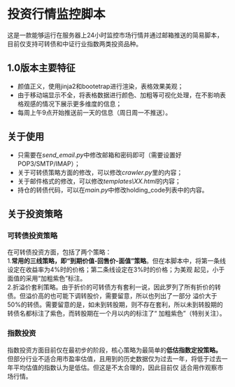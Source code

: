 
# 投资行情监控脚本

这是一款能够运行在服务器上24小时监控市场行情并通过邮箱推送的简易脚本，目前仅支持可转债和中证行业指数两类投资品种。





## 1.0版本主要特征
+ 颜值正义，使用jinja2和bootetrap进行渲染，表格效果美观；  
+ 由于移动端显示不全，将表格数据进行颜色、加粗等可视化处理，在不影响表格观感的情况下展示更多维度的信息；  
+ 每周上午9点开始推送前一天的信息（周日周一不推送）。




  
## 关于使用
+ 只需要在*send_email.py*中修改邮箱和密码即可（需要设置好POP3/SMTP/IMAP）；  
+ 关于可转债策略方面的修改，可以修改*crawler.py*里的内容；  
+ 关于邮件格式的修改，可以修改*templates\XX.html*的内容；  
+ 持仓的转债代码，可以在*main.py*中修改holding_code列表中的内容。




## 关于投资策略
  
	
### 可转债投资策略  
  
  
在可转债投资方面，包括了两个策略：  
1.**常用的三线策略，即“到期价值-回售价-面值”策略**。但在本脚本中，将第一条线设定在收益率为4%时的价格；第二条线设定在3%时的价格；为美观
起见，小于面值的采用“加粗紫色”标注。  
2.折溢价套利策略。由于折价的可转债方有套利一说，因此罗列了所有折价的转债。但溢价高的也可能下调转股价，需要留意，所以也列出了一部分
溢价大于50%的转债。需要留意的是，如未到转股期，则不存在套利，所以未到转股期的转债名都标注了紫色，而转股期在一个月以内的标注了“
加粗紫色”（特别关注）。




### 指数投资  


指数投资方面目前仅在最初步的阶段，核心策略为最简单的**低估指数定投策略。**
但部分行业不适合用市盈率估值，且用到的历史数据仅为过去一年，将低于过去一年平均估值的指数认为是低估。但这是不太合理的，因此目前仅
适合用作观察市场行情。



